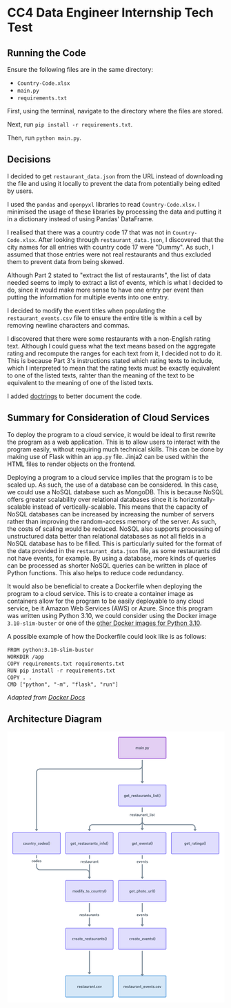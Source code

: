 # CC4 Data Engineer Internship Tech Test
## Running the Code
Ensure the following files are in the same directory:
- `Country-Code.xlsx`
- `main.py`
- `requirements.txt`

First, using the terminal, navigate to the directory where the files are stored.

Next, run `pip install -r requirements.txt`.

Then, run `python main.py`.

## Decisions
I decided to get `restaurant_data.json` from the URL instead of downloading the file and using it locally to prevent the data from potentially being edited by users.

I used the `pandas` and `openpyxl` libraries to read `Country-Code.xlsx`. I minimised the usage of these libraries by processing the data and putting it in a dictionary instead of using Pandas' DataFrame.

I realised that there was a country code 17 that was not in `Country-Code.xlsx`. After looking through `restaurant_data.json`, I discovered that the city names for all entries with country code 17 were "Dummy". As such, I assumed that those entries were not real restaurants and thus excluded them to prevent data from being skewed.

Although Part 2 stated to "extract the list of restaurants", the list of data needed seems to imply to extract a list of events, which is what I decided to do, since it would make more sense to have one entry per event than putting the information for multiple events into one entry.

I decided to modify the event titles when populating the `restaurant_events.csv` file to ensure the entire title is within a cell by removing newline characters and commas.

I discovered that there were some restaurants with a non-English rating text. Although I could guess what the text means based on the aggregate rating and recompute the ranges for each text from it, I decided not to do it. This is because Part 3's instructions stated which rating texts to include, which I interpreted to mean that the rating texts must be exactly equivalent to one of the listed texts, rahter than the meaning of the text to be equivalent to the meaning of one of the listed texts.

I added [doctrings](https://peps.python.org/pep-0257/) to better document the code.

## Summary for Consideration of Cloud Services
To deploy the program to a cloud service, it would be ideal to first rewrite the program as a web application. This is to allow users to interact with the program easily, without requiring much technical skills. This can be done by making use of Flask within an `app.py` file. Jinja2 can be used within the HTML files to render objects on the frontend. 

Deploying a program to a cloud service implies that the program is to be scaled up. As such, the use of a database can be considered. In this case, we could use a NoSQL database such as MongoDB. This is because NoSQL offers greater scalability over relational databases since it is horizontally-scalable instead of vertically-scalable. This means that the capacity of NoSQL databases can be increased by increasing the number of servers rather than improving the random-access memory of the server. As such, the costs of scaling would be reduced. NoSQL also supports processing of unstructured data better than relational databases as not all fields in a NoSQL database has to be filled. This is particularly suited for the format of the data provided in the `restaurant_data.json` file, as some restaurants did not have events, for example. By using a database, more kinds of queries can be processed as shorter NoSQL queries can be written in place of Python functions. This also helps to reduce code redundancy.

It would also be beneficial to create a Dockerfile when deploying the program to a cloud service. This is to create a container image as containers allow for the program to be easily deployable to any cloud service, be it Amazon Web Services (AWS) or Azure. Since this program was written using Python 3.10, we could consider using the Docker image `3.10-slim-buster` or one of the [other Docker images for Python 3.10](https://hub.docker.com/_/python). 

A possible example of how the Dockerfile could look like is as follows:
```
FROM python:3.10-slim-buster
WORKDIR /app
COPY requirements.txt requirements.txt
RUN pip install -r requirements.txt
COPY . .
CMD ["python", "-m", "flask", "run"]
```
*Adapted from [Docker Docs](https://docs.docker.com/language/python/build-images/)*

## Architecture Diagram
![Architecture diagram depicting the functions in the program](architecture_diagram.png)
